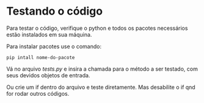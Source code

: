 # Testando o código

Para testar o código, verifique o python e todos os pacotes necessários estão instalados em sua máquina.

Para instalar pacotes use o comando:

    pip intall nome-do-pacote

Vá no arquivo *tests.py* e insira a chamada para o método a ser testado, com seus devidos objetos de entrada.

Ou crie um if dentro do arquivo e teste diretamente. Mas desabilite o if qnd for rodar outros códigos.